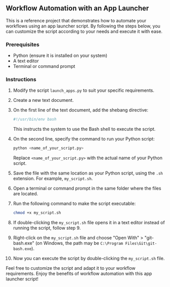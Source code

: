 ## Workflow Automation with an App Launcher

This is a reference project that demonstrates how to automate your workflows using an app launcher script. By following the steps below, you can customize the script according to your needs and execute it with ease.

### Prerequisites

- Python (ensure it is installed on your system)
- A text editor
- Terminal or command prompt

### Instructions

1. Modify the script `launch_apps.py` to suit your specific requirements.

2. Create a new text document.

3. On the first line of the text document, add the shebang directive:

   ```bash
   #!/usr/bin/env bash
   ```

   This instructs the system to use the Bash shell to execute the script.

4. On the second line, specify the command to run your Python script:

   ```bash
   python <name_of_your_script.py>
   ```

   Replace `<name_of_your_script.py>` with the actual name of your Python script.

5. Save the file with the same location as your Python script, using the `.sh` extension. For example, `my_script.sh`.

6. Open a terminal or command prompt in the same folder where the files are located.

7. Run the following command to make the script executable:

   ```bash
   chmod +x my_script.sh
   ```

8. If double-clicking the `my_script.sh` file opens it in a text editor instead of running the script, follow step 9.

9. Right-click on the `my_script.sh` file and choose "Open With" > "git-bash.exe" (on Windows, the path may be `C:\Program Files\Git\git-bash.exe`).

10. Now you can execute the script by double-clicking the `my_script.sh` file.

Feel free to customize the script and adapt it to your workflow requirements. Enjoy the benefits of workflow automation with this app launcher script!

